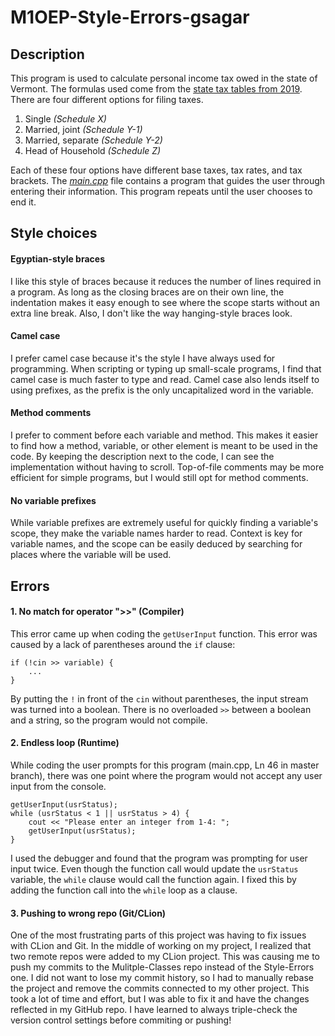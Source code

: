 # M1OEP-Style-Errors-gsagar

## Description
This program is used to calculate personal income tax owed in the state of Vermont. The formulas used come from the [state tax tables from 2019](https://tax.vermont.gov/sites/tax/files/documents/RateSched.pdf). There are four different options for filing taxes.

1. Single *(Schedule X)*
1. Married, joint *(Schedule Y-1)*
1. Married, separate *(Schedule Y-2)*
1. Head of Household *(Schedule Z)*

Each of these four options have different base taxes, tax rates, and tax brackets. The *[main.cpp](main.cpp)* file contains a program that guides the user through entering their information. This program repeats until the user chooses to end it.

## Style choices
#### Egyptian-style braces
I like this style of braces because it reduces the number of lines required in a program. As long as the closing braces are on their own line, the indentation makes it easy enough to see where the scope starts without an extra line break. Also, I don't like the way hanging-style braces look. 

#### Camel case
I prefer camel case because it's the style I have always used for programming. When scripting or typing up small-scale programs, I find that camel case is much faster to type and read. Camel case also lends itself to using prefixes, as the prefix is the only uncapitalized word in the variable.

#### Method comments
I prefer to comment before each variable and method. This makes it easier to find how a method, variable, or other element is meant to be used in the code. By keeping the description next to the code, I can see the implementation without having to scroll. Top-of-file comments may be more efficient for simple programs, but I would still opt for method comments.

#### No variable prefixes
While variable prefixes are extremely useful for quickly finding a variable's scope, they make the variable names harder to read. Context is key for variable names, and the scope can be easily deduced by searching for places where the variable will be used. 

## Errors
#### 1. No match for operator \">>\" (Compiler)
This error came up when coding the `getUserInput` function. This error was caused by a lack of parentheses around the `if` clause:

    if (!cin >> variable) {
        ...
    }

By putting the `!` in front of the `cin` without parentheses, the input stream was turned into a boolean. There is no overloaded `>>` between a boolean and a string, so the program would not compile.

#### 2. Endless loop (Runtime)
While coding the user prompts for this program (main.cpp, Ln 46 in master branch), there was one point where the program would not accept any user input from the console. 

    getUserInput(usrStatus);
    while (usrStatus < 1 || usrStatus > 4) {
        cout << "Please enter an integer from 1-4: ";
        getUserInput(usrStatus);
    }
    
I used the debugger and found that the program was prompting for user input twice. Even though the function call would update the `usrStatus` variable, the `while` clause would call the function again. I fixed this by adding the function call into the `while` loop as a clause. 

#### 3. Pushing to wrong repo (Git/CLion)
One of the most frustrating parts of this project was having to fix issues with CLion and Git. In the middle of working on my project, I realized that two remote repos were added to my CLion project. This was causing me to push my commits to the Mulitple-Classes repo instead of the Style-Errors one. I did not want to lose my commit history, so I had to manually rebase the project and remove the commits connected to my other project. This took a lot of time and effort, but I was able to fix it and have the changes reflected in my GitHub repo. I have learned to always triple-check the version control settings before commiting or pushing!